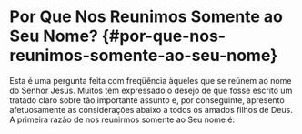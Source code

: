 # Por Que Nos Reunimos Somente ao Seu Nome? {#por-que-nos-reunimos-somente-ao-seu-nome}

Esta é uma pergunta feita com freqüência àqueles que se reúnem ao nome do Senhor Jesus. Muitos têm expressado o desejo de que fosse escrito um tratado claro sobre tão importante assunto e, por conseguinte, apresento afetuosamente as considerações abaixo a todos os amados filhos de Deus. A primeira razão de nos reunirmos somente ao Seu nome é: